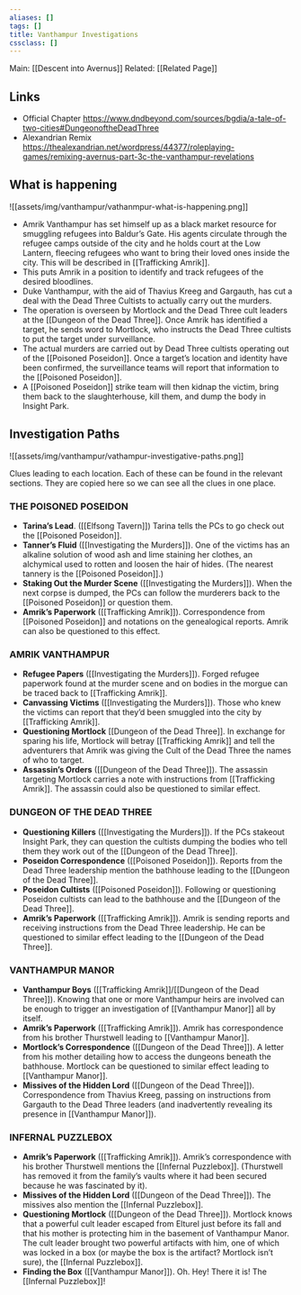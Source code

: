 ```yaml
---
aliases: []
tags: []
title: Vanthampur Investigations
cssclass: []
---
```


Main: [[Descent into Avernus]]
Related: [[Related Page]]

## Links

- Official Chapter https://www.dndbeyond.com/sources/bgdia/a-tale-of-two-cities#DungeonoftheDeadThree
- Alexandrian Remix https://thealexandrian.net/wordpress/44377/roleplaying-games/remixing-avernus-part-3c-the-vanthampur-revelations

## What is happening
![[assets/img/vanthampur/vathanmpur-what-is-happening.png]]

-   Amrik Vanthampur has set himself up as a black market resource for smuggling refugees into Baldur’s Gate. His agents circulate through the refugee camps outside of the city and he holds court at the Low Lantern, fleecing refugees who want to bring their loved ones inside the city. This will be described in [[Trafficking Amrik]].
-   This puts Amrik in a position to identify and track refugees of the desired bloodlines.
-   Duke Vanthampur, with the aid of Thavius Kreeg and Gargauth, has cut a deal with the Dead Three Cultists to actually carry out the murders.
-   The operation is overseen by Mortlock and the Dead Three cult leaders at the [[Dungeon of the Dead Three]]. Once Amrik has identified a target, he sends word to Mortlock, who instructs the Dead Three cultists to put the target under surveillance.
-   The actual murders are carried out by Dead Three cultists operating out of the [[Poisoned Poseidon]]. Once a target’s location and identity have been confirmed, the surveillance teams will report that information to the [[Poisoned Poseidon]].
-   A [[Poisoned Poseidon]] strike team will then kidnap the victim, bring them back to the slaughterhouse, kill them, and dump the body in Insight Park.
## Investigation Paths
![[assets/img/vanthampur/vathampur-investigative-paths.png]]

Clues leading to each location. Each of these can be found in the relevant sections. They are copied here so we can see all the clues in one place.

### **THE POISONED POSEIDON**

-   **Tarina’s Lead**. ([[Elfsong Tavern]]) Tarina tells the PCs to go check out the [[Poisoned Poseidon]].
-   **Tanner’s Fluid** ([[Investigating the Murders]]). One of the victims has an alkaline solution of wood ash and lime staining her clothes, an alchymical used to rotten and loosen the hair of hides. (The nearest tannery is the [[Poisoned Poseidon]].)
-   **Staking Out the Murder Scene** ([[Investigating the Murders]]). When the next corpse is dumped, the PCs can follow the murderers back to the [[Poisoned Poseidon]] or question them.
-   **Amrik’s Paperwork** ([[Trafficking Amrik]]). Correspondence from [[Poisoned Poseidon]] and notations on the genealogical reports. Amrik can also be questioned to this effect.

### **AMRIK VANTHAMPUR**

-   **Refugee Papers** ([[Investigating the Murders]]). Forged refugee paperwork found at the murder scene and on bodies in the morgue can be traced back to [[Trafficking Amrik]].
-   **Canvassing Victims** ([[Investigating the Murders]]). Those who knew the victims can report that they’d been smuggled into the city by [[Trafficking Amrik]].
-   **Questioning Mortlock** [[Dungeon of the Dead Three]]. In exchange for sparing his life, Mortlock will betray [[Trafficking Amrik]] and tell the adventurers that Amrik was giving the Cult of the Dead Three the names of who to target.
-   **Assassin’s Orders** ([[Dungeon of the Dead Three]]). The assassin targeting Mortlock carries a note with instructions from [[Trafficking Amrik]]. The assassin could also be questioned to similar effect.

### **DUNGEON OF THE DEAD THREE**

-   **Questioning Killers** ([[Investigating the Murders]]). If the PCs stakeout Insight Park, they can question the cultists dumping the bodies who tell them they work out of the [[Dungeon of the Dead Three]].
-   **Poseidon Correspondence** ([[Poisoned Poseidon]]). Reports from the Dead Three leadership mention the bathhouse leading to the [[Dungeon of the Dead Three]].
-   **Poseidon Cultists** ([[Poisoned Poseidon]]). Following or questioning Poseidon cultists can lead to the bathhouse and the [[Dungeon of the Dead Three]].
-   **Amrik’s Paperwork** ([[Trafficking Amrik]]). Amrik is sending reports and receiving instructions from the Dead Three leadership. He can be questioned to similar effect leading to the [[Dungeon of the Dead Three]].

### **VANTHAMPUR MANOR**

-   **Vanthampur Boys** ([[Trafficking Amrik]]/[[Dungeon of the Dead Three]]). Knowing that one or more Vanthampur heirs are involved can be enough to trigger an investigation of [[Vanthampur Manor]] all by itself.
-   **Amrik’s Paperwork** ([[Trafficking Amrik]]). Amrik has correspondence from his brother Thurstwell leading to [[Vanthampur Manor]].
-   **Mortlock’s Correspondence** ([[Dungeon of the Dead Three]]). A letter from his mother detailing how to access the dungeons beneath the bathhouse. Mortlock can be questioned to similar effect leading to [[Vanthampur Manor]].
-   **Missives of the Hidden Lord** ([[Dungeon of the Dead Three]]). Correspondence from Thavius Kreeg, passing on instructions from Gargauth to the Dead Three leaders (and inadvertently revealing its presence in [[Vanthampur Manor]]).

### **INFERNAL PUZZLEBOX**

-   **Amrik’s Paperwork** ([[Trafficking Amrik]]). Amrik’s correspondence with his brother Thurstwell mentions the [[Infernal Puzzlebox]]. (Thurstwell has removed it from the family’s vaults where it had been secured because he was fascinated by it).
-   **Missives of the Hidden Lord** ([[Dungeon of the Dead Three]]). The missives also mention the [[Infernal Puzzlebox]].
-   **Questioning Mortlock** ([[Dungeon of the Dead Three]]). Mortlock knows that a powerful cult leader escaped from Elturel just before its fall and that his mother is protecting him in the basement of Vanthampur Manor. The cult leader brought two powerful artifacts with him, one of which was locked in a box (or maybe the box is the artifact? Mortlock isn’t sure), the [[Infernal Puzzlebox]].
-   **Finding the Box** ([[Vanthampur Manor]]). Oh. Hey! There it is! The [[Infernal Puzzlebox]]!